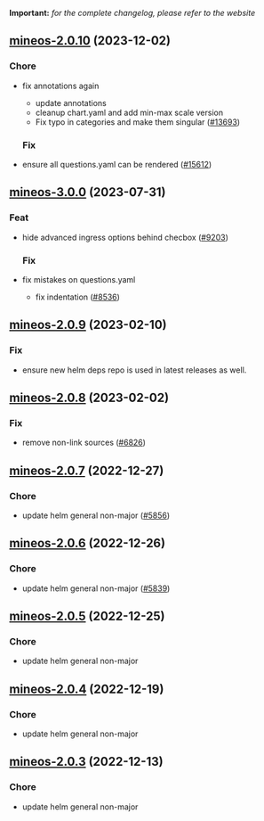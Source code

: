 **Important:**
*for the complete changelog, please refer to the website*




## [mineos-2.0.10](https://github.com/truecharts/charts/compare/mineos-3.0.0...mineos-2.0.10) (2023-12-02)

### Chore

- fix annotations again
  - update annotations
  - cleanup chart.yaml and add min-max scale version
  - Fix typo in categories and make them singular ([#13693](https://github.com/truecharts/charts/issues/13693))
  
  ### Fix

- ensure all questions.yaml can be rendered ([#15612](https://github.com/truecharts/charts/issues/15612))
  
  




## [mineos-3.0.0](https://github.com/truecharts/charts/compare/mineos-2.0.9...mineos-3.0.0) (2023-07-31)

### Feat

- hide advanced ingress options behind checbox ([#9203](https://github.com/truecharts/charts/issues/9203))
  
  ### Fix

- fix mistakes on questions.yaml
  - fix indentation ([#8536](https://github.com/truecharts/charts/issues/8536))
  
  


## [mineos-2.0.9](https://github.com/truecharts/charts/compare/mineos-2.0.8...mineos-2.0.9) (2023-02-10)

### Fix

- ensure new helm deps repo is used in latest releases as well.
  
  


## [mineos-2.0.8](https://github.com/truecharts/charts/compare/mineos-2.0.7...mineos-2.0.8) (2023-02-02)

### Fix

- remove non-link sources ([#6826](https://github.com/truecharts/charts/issues/6826))
  
  


## [mineos-2.0.7](https://github.com/truecharts/charts/compare/mineos-2.0.6...mineos-2.0.7) (2022-12-27)

### Chore

- update helm general non-major ([#5856](https://github.com/truecharts/charts/issues/5856))
  
  


## [mineos-2.0.6](https://github.com/truecharts/charts/compare/mineos-2.0.5...mineos-2.0.6) (2022-12-26)

### Chore

- update helm general non-major ([#5839](https://github.com/truecharts/charts/issues/5839))
  
  


## [mineos-2.0.5](https://github.com/truecharts/charts/compare/mineos-2.0.4...mineos-2.0.5) (2022-12-25)

### Chore

- update helm general non-major
  
  


## [mineos-2.0.4](https://github.com/truecharts/charts/compare/mineos-2.0.3...mineos-2.0.4) (2022-12-19)

### Chore

- update helm general non-major
  
  


## [mineos-2.0.3](https://github.com/truecharts/charts/compare/mineos-2.0.2...mineos-2.0.3) (2022-12-13)

### Chore

- update helm general non-major
  
  
